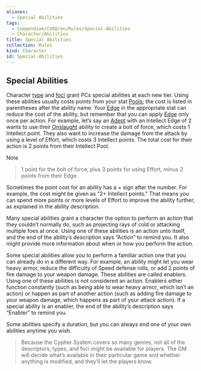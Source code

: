 ```yaml
---
aliases:
  - Special Abilities
tags:
  - Compendium/CSRD/en/Rules/Special-Abilities
  - Character/Abilities
title: Special Abilities
collection: Rules
kind: Character
id: Special-Abilities
---
```

## Special Abilities  
  
Character [type](Type-x.md) and [foci](Focus.md)  grant PCs special abilities at each new tier. Using these abilities usually costs points from your stat [Pools](Pool.md); the cost is listed in parentheses after the ability name. Your [Edge](Edge.md) in the appropriate stat can reduce the cost of the ability, but remember that you can apply [Edge](Edge.md) only once per action. For example, let’s say an [Adept](Adept.md) with an Intellect Edge of 2 wants to use their [Onslaught](Onslaught.md) ability to create a bolt of force, which costs 1 Intellect point. They also want to increase the damage from the attack by using a level of Effort, which costs 3 Intellect points. The total cost for their action is 2 points from their Intellect Pool.  
>[!note]   
>1 point for the bolt of force, plus 3 points for using Effort, minus 2 points from their Edge.  
  
Sometimes the point cost for an ability has a + sign after the number. For example, the cost might be given as “2+ Intellect points.” That means you can spend more points or more levels of Effort to improve the ability further, as explained in the ability description.  
  
Many special abilities grant a character the option to perform an action that they couldn’t normally do, such as projecting rays of cold or attacking multiple foes at once. Using one of these abilities is an action unto itself, and the end of the ability’s description says “Action” to remind you. It also might provide more information about when or how you perform the action.  
  
Some special abilities allow you to perform a familiar action one that you can already do in a different way. For example, an ability might let you wear heavy armor, reduce the difficulty of Speed defense rolls, or add 2 points of fire damage to your weapon damage. These abilities are called enablers. Using one of these abilities is not considered an action. Enablers either function constantly (such as being able to wear heavy armor, which isn’t an action) or happen as part of another action (such as adding fire damage to your weapon damage, which happens as part of your attack action). If a special ability is an enabler, the end of the ability’s description says “Enabler” to remind you.  
  
Some abilities specify a duration, but you can always end one of your own abilities anytime you wish.  
>Because the Cypher System covers so many genres, not all of the descriptors, types, and foci might be available for players. The GM will decide what’s available in their particular game and whether anything is modified, and they’ll let the players know.  
